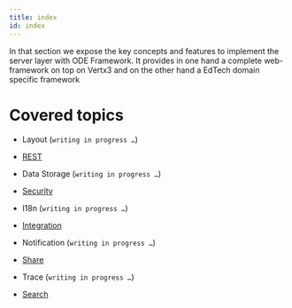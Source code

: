 ```yaml
---
title: index
id: index
---
```

In that section we expose the key concepts and features to implement the server layer with
ODE Framework. It provides in one hand a complete web-framework on top on Vertx3
and on the other hand a EdTech domain specific framework

# Covered topics

-   Layout (`writing in progress …​`)

-   [REST](rest.adoc)

-   Data Storage (`writing in progress …​`)

-   [Security](security.adoc)

-   I18n (`writing in progress …​`)

-   [Integration](integration.adoc)

-   Notification (`writing in progress …​`)

-   [Share](share.adoc)

-   Trace (`writing in progress …​`)

-   [Search](search.adoc)



